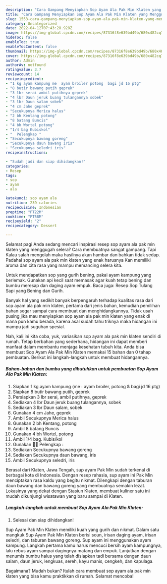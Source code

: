 ```yaml
---
description: "Cara Gampang Menyiapkan Sop Ayam Ala Pak Min Klaten yang Menggugah Selera, Buat Buka Puasa Bikin Ngiler"
title: "Cara Gampang Menyiapkan Sop Ayam Ala Pak Min Klaten yang Menggugah Selera, Buat Buka Puasa Bikin Ngiler"
slug: 1553-cara-gampang-menyiapkan-sop-ayam-ala-pak-min-klaten-yang-menggugah-selera-buat-buka-puasa-bikin-ngiler
category: Uncategorized
date: 2022-04-12T07:43:28.928Z
image: https://img-global.cpcdn.com/recipes/87316f8e639bd49b/680x482cq70/sop-ayam-ala-pak-min-klaten-foto-resep-utama.jpg
hideToc: false
enableToc: true
enableTocContent: false
thumbnail: https://img-global.cpcdn.com/recipes/87316f8e639bd49b/680x482cq70/sop-ayam-ala-pak-min-klaten-foto-resep-utama.jpg
cover: https://img-global.cpcdn.com/recipes/87316f8e639bd49b/680x482cq70/sop-ayam-ala-pak-min-klaten-foto-resep-utama.jpg
author: Admin
authorAv: notfound
ratingvalue: 3.7
reviewcount: 14
recipeingredient:
- "1 kg ayam kampung me  ayam broiler potong  bagi jd 16 ptg"
- "8 butir bawang putih geprek"
- "3 lbr serai ambil putihnya geprek"
- "4 lbr Daun jeruk buang tulangannya sobek"
- "3 lbr Daun salam sobek"
- "4 cm Jahe geprek"
- "Secukupnya Merica halus"
- "2 bh Kentang potong"
- "8 batang Buncis"
- "4 bh Wortel potong"
- "1/4 bag Kubiskol"
- "  Pelengkap "
- "Secukupnya bawang goreng"
- "Secukupnya daun bawang iris"
- "Secukupnya seledri iris"
recipeinstructions:

- "Sudah jadi dan siap dihidangkan!"
categories:
- Resep
tags:
- sop
- ayam
- ala

katakunci: sop ayam ala 
nutrition: 239 calories
recipecuisine: Indonesian
preptime: "PT22M"
cooktime: "PT58M"
recipeyield: "2"
recipecategory: Dessert

---
```



Selamat pagi Anda sedang mencari inspirasi resep sop ayam ala pak min klaten yang menggugah selera? Cara membuatnya sangat gampang. Tapi Kalau salah mengolah maka hasilnya akan hambar dan bahkan tidak sedap. Padahal sop ayam ala pak min klaten yang enak harusnya Kan memiliki aroma dan cita rasa yang mampu memancing selera kita.


Untuk mendapatkan sop yang gurih bening, pakai ayam kampung yang berlemak. Gunakan api kecil saat memasak agar kuah tetap bening dan bumbu meresap dan daging ayam empuk. Baca juga: Resep Sop Tulang Sapi yang Bening dan Gurih.

Banyak hal yang sedikit banyak berpengaruh terhadap kualitas rasa dari sop ayam ala pak min klaten, pertama dari jenis bahan, kemudian pemilihan bahan segar sampai cara membuat dan menghidangkannya. Tidak usah pusing jika mau menyiapkan sop ayam ala pak min klaten yang enak di mana pun kamu berada, karena asal sudah tahu triknya maka hidangan ini mampu jadi suguhan spesial.


Nah, kali ini kita coba, yuk, variasikan sop ayam ala pak min klaten sendiri di rumah. Tetap berbahan yang sederhana, hidangan ini dapat memberi manfaat dalam membantu menjaga kesehatan tubuh kita. Anda bisa membuat Sop Ayam Ala Pak Min Klaten memakai 15 bahan dan 0 tahap pembuatan. Berikut ini langkah-langkah untuk membuat hidangannya.

<!--inarticleads1-->

##### Bahan-bahan dan bumbu yang dibutuhkan untuk pembuatan Sop Ayam Ala Pak Min Klaten:

1. Siapkan 1 kg ayam kampung (me : ayam broiler, potong &amp; bagi jd 16 ptg)
1. Siapkan 8 butir bawang putih, geprek
1. Persiapkan 3 lbr serai, ambil putihnya, geprek
1. Sediakan 4 lbr Daun jeruk buang tulangannya, sobek
1. Sediakan 3 lbr Daun salam, sobek
1. Gunakan 4 cm Jahe, geprek
1. Ambil Secukupnya Merica halus
1. Gunakan 2 bh Kentang, potong
1. Ambil 8 batang Buncis
1. Gunakan 4 bh Wortel, potong
1. Ambil 1/4 bag. Kubis/kol
1. Gunakan  🌰🍅 Pelengkap :
1. Sediakan Secukupnya bawang goreng
1. Sediakan Secukupnya daun bawang, iris
1. Ambil Secukupnya seledri, iris


Berasal dari Klaten, Jawa Tengah, sup ayam Pak Min sudah terkenal di berbagai kota di Indonesia. Dengan resep rahasia, sup ayam ini Pak Min menciptakan rasa kaldu yang begitu nikmat. Dilengkapi dengan taburan daun bawang dan bawang goreng yang membuatnya semakin lezat. Lokasinya yang dekat dengan Stasiun Klaten, membuat kuliner satu ini mudah dikunjungi wisatawan yang baru sampai di Klaten. 

<!--inarticleads2-->

##### Langkah-langkah untuk membuat Sop Ayam Ala Pak Min Klaten:


1. Selesai dan siap dihidangkan!

Sup Ayam Pak Min Klaten memiliki kuah yang gurih dan nikmat. Dalam satu mangkuk Sup Ayam Pak Min Klaten berisi soun, irisan daging ayam, irisan seledri, dan taburan bawang goreng. Sup ayam ini menggunakan ayam kampung. Langkah pertama kamu harus mencuci bersih ayam kampungnya, lalu rebus ayam sampai dagingnya matang dan empuk. Lanjutkan dengan menumis bumbu halus yang telah disiapkan tadi bersama dengan daun salam, daun jeruk, lengkuas, sereh, kayu manis, cengkeh, dan kapulaga. 

Bagaimana? Mudah bukan? Itulah cara membuat sop ayam ala pak min klaten yang bisa kamu praktikkan di rumah. Selamat mencoba!
